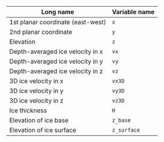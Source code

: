 | Long name                             | Variable name                         |
| ------------------------------------- | ------------------------------------- |
| 1st planar coordinate (east-west)     | `x`                                   |
| 2nd planar coordinate                 | `y`                                   |
| Elevation                             | `z`                                   |
| Depth-averaged ice velocity in x      | `vx`                                  |
| Depth-averaged ice velocity in y      | `vy`                                  |
| Depth-averaged ice velocity in z      | `vz`                                  |
| 3D ice velocity in x                  | `vx3D`                                |
| 3D ice velocity in y                  | `vy3D`                                |
| 3D ice velocity in z                  | `vz3D`                                |
| Ice thickness                         | `H`                                   |
| Elevation of ice base                 | `z_base`                              |
| Elevation of ice surface              | `z_surface`                           |
